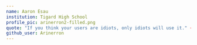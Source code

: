 ```yaml
---
name: Aaron Esau
institution: Tigard High School
profile_pic: arinerron2-filled.png	
quote: "If you think your users are idiots, only idiots will use it." -Linus Torvalds
github_user: Arinerron
---
```

